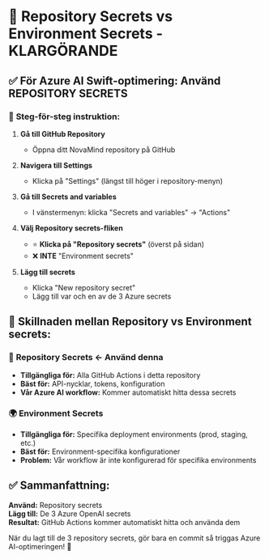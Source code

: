 # 🎯 Repository Secrets vs Environment Secrets - KLARGÖRANDE

## ✅ **För Azure AI Swift-optimering: Använd REPOSITORY SECRETS**

### 🔧 **Steg-för-steg instruktion:**

1. **Gå till GitHub Repository**
   - Öppna ditt NovaMind repository på GitHub

2. **Navigera till Settings**
   - Klicka på "Settings" (längst till höger i repository-menyn)

3. **Gå till Secrets and variables**
   - I vänstermenyn: klicka "Secrets and variables" → "Actions"

4. **Välj Repository secrets-fliken**
   - ⭐ **Klicka på "Repository secrets"** (överst på sidan)
   - ❌ **INTE** "Environment secrets"

5. **Lägg till secrets**
   - Klicka "New repository secret"
   - Lägg till var och en av de 3 Azure secrets

## 🤔 **Skillnaden mellan Repository vs Environment secrets:**

### 📁 **Repository Secrets** ← **Använd denna**
- **Tillgängliga för:** Alla GitHub Actions i detta repository
- **Bäst för:** API-nycklar, tokens, konfiguration
- **Vår Azure AI workflow:** Kommer automatiskt hitta dessa secrets

### 🌍 **Environment Secrets** 
- **Tillgängliga för:** Specifika deployment environments (prod, staging, etc.)
- **Bäst för:** Environment-specifika konfigurationer
- **Problem:** Vår workflow är inte konfigurerad för specifika environments

## ✅ **Sammanfattning:**

**Använd:** Repository secrets  
**Lägg till:** De 3 Azure OpenAI secrets  
**Resultat:** GitHub Actions kommer automatiskt hitta och använda dem  

När du lagt till de 3 repository secrets, gör bara en commit så triggas Azure AI-optimeringen! 🚀
